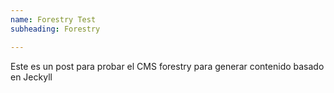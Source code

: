 ```yaml
---
name: Forestry Test
subheading: Forestry

---
```

Este es un post para probar el CMS forestry para generar contenido basado en Jeckyll